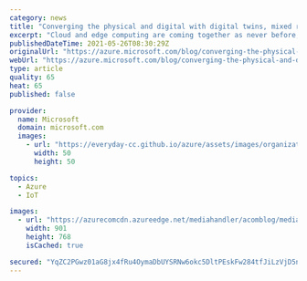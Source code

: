 ```yaml
---
category: news
title: "Converging the physical and digital with digital twins, mixed reality, and metaverse apps"
excerpt: "Cloud and edge computing are coming together as never before, leading to huge opportunities for developers and businesses around the world. Digital twins, mixed reality, and autonomous systems are at the core of a massive wave of innovation from which our customers are already benefitting. "
publishedDateTime: 2021-05-26T08:30:29Z
originalUrl: "https://azure.microsoft.com/blog/converging-the-physical-and-digital-with-digital-twins-mixed-reality-and-metaverse-apps/"
webUrl: "https://azure.microsoft.com/blog/converging-the-physical-and-digital-with-digital-twins-mixed-reality-and-metaverse-apps/"
type: article
quality: 65
heat: 65
published: false

provider:
  name: Microsoft
  domain: microsoft.com
  images:
    - url: "https://everyday-cc.github.io/azure/assets/images/organizations/microsoft.com-50x50.jpg"
      width: 50
      height: 50

topics:
  - Azure
  - IoT

images:
  - url: "https://azurecomcdn.azureedge.net/mediahandler/acomblog/media/Default/blog/b82e14ea-4da5-46b7-90ad-1bc9797e9962.png"
    width: 901
    height: 768
    isCached: true

secured: "YqZC2PGwz01aG8jx4fRu4OymaDbUYSRNw6okc5DltPEskFw284tfJiLzVjD5ndKWM+DBHYa7Xp+q7GKgse6yuYSqFihLRMpafU8kdbJK3LcXKv4G2G/rSsO8IhOQ6S2WM/2ubcVMU/7EAvZiA15ko2v6PeTwoNc6FxdFMBycVGUx7u9nPu3G6bgd8+rolh7iCiqk7GBcmYkHQahUz/AZi5bTBRREl8SiIpdZ0l2ek7E5VtxVNarC0DsKzOzza6gaekJV1c+cqkHPjdopTrFOuFkYskcLm911MT5l478LaBBBO5HU0KlhUq11l3FHoqAwAJpZ/nkkgjZhU52lg7NnCxgxxXumO6VRM6iYNfAitzg=;JgCzxcnhLu0LvkHS3NifXw=="
---
```



